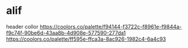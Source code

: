 # alif

header collor
https://coolors.co/palette/f94144-f3722c-f8961e-f9844a-f9c74f-90be6d-43aa8b-4d908e-577590-277da1
https://coolors.co/palette/ff595e-ffca3a-8ac926-1982c4-6a4c93
